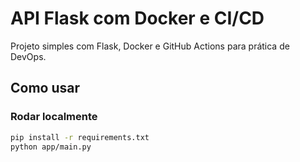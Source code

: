 # API Flask com Docker e CI/CD

Projeto simples com Flask, Docker e GitHub Actions para prática de DevOps.

## Como usar

### Rodar localmente

```bash
pip install -r requirements.txt
python app/main.py
